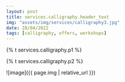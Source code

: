 ```yaml
---
layout: post
title: services.calligraphy.header_text
img: "assets/img/services/calligraphy3.jpg"
date: 28/04/2022
tags: [calligraphy, offers, workshops]
---
```


<p>{% t services.calligraphy.p1 %}</p>

<p>{% t services.calligraphy.p2 %}</p>

![image]({{ page.img | relative_url }})